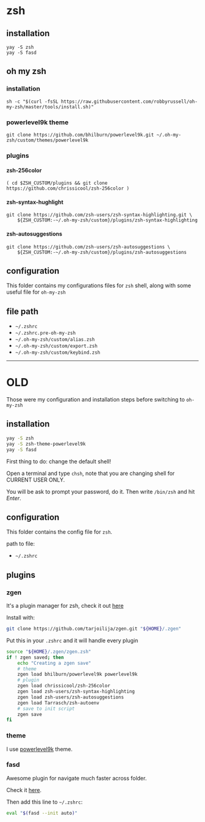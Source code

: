 # zsh

## installation

```
yay -S zsh
yay -S fasd
```

## oh my zsh

### installation

```
sh -c "$(curl -fsSL https://raw.githubusercontent.com/robbyrussell/oh-my-zsh/master/tools/install.sh)"
```

### powerlevel9k theme

```
git clone https://github.com/bhilburn/powerlevel9k.git ~/.oh-my-zsh/custom/themes/powerlevel9k
```

### plugins

#### zsh-256color

```
( cd $ZSH_CUSTOM/plugins && git clone https://github.com/chrissicool/zsh-256color )
```

#### zsh-syntax-hughlight

```
git clone https://github.com/zsh-users/zsh-syntax-highlighting.git \
    ${ZSH_CUSTOM:-~/.oh-my-zsh/custom}/plugins/zsh-syntax-highlighting
```

#### zsh-autosuggestions

```
git clone https://github.com/zsh-users/zsh-autosuggestions \
    ${ZSH_CUSTOM:-~/.oh-my-zsh/custom}/plugins/zsh-autosuggestions
```

## configuration

This folder contains my configurations files for `zsh` shell, along with some
useful file for `oh-my-zsh`

## file path

- `~/.zshrc`
- `~/.zshrc.pre-oh-my-zsh`
- `~/.oh-my-zsh/custom/alias.zsh`
- `~/.oh-my-zsh/custom/export.zsh`
- `~/.oh-my-zsh/custom/keybind.zsh`

---

# OLD

Those were my configuration and installation steps before switching to
`oh-my-zsh`

## installation

```bash
yay -S zsh
yay -S zsh-theme-powerlevel9k
yay -S fasd
```

First thing to do: change the default shell!

Open a terminal and type `chsh`, note that you are changing shell for CURRENT
USER ONLY.

You will be ask to prompt your password, do it. Then write `/bin/zsh` and hit
_Enter_.

## configuration

This folder contains the config file for `zsh`.

path to file:
- `~/.zshrc`

## plugins

### zgen

It's a plugin manager for zsh, check it out
[here](https://github.com/tarjoilija/zgen)

Install with:
```bash
git clone https://github.com/tarjoilija/zgen.git "${HOME}/.zgen"
```
Put this in your `.zshrc` and it will handle every plugin
```bash
source "${HOME}/.zgen/zgen.zsh"
if ! zgen saved; then
    echo "Creating a zgen save"
    # theme
    zgen load bhilburn/powerlevel9k powerlevel9k
    # plugin
    zgen load chrissicool/zsh-256color
    zgen load zsh-users/zsh-syntax-highlighting
    zgen load zsh-users/zsh-autosuggestions
    zgen load Tarrasch/zsh-autoenv
    # save to init script
    zgen save
fi
```

### theme

I use [powerlevel9k](https://github.com/bhilburn/powerlevel9k) theme.

### fasd

Awesome plugin for navigate much faster across folder.

Check it [here](https://github.com/clvv/fasd).

Then add this line to `~/.zshrc`:
```bash
eval "$(fasd --init auto)"
```
